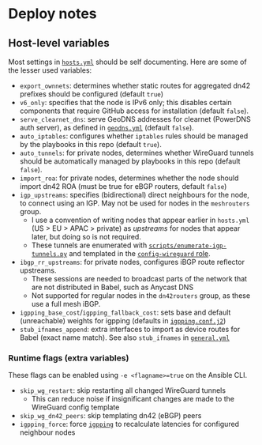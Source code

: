 # Deploy notes

## Host-level variables

Most settings in [`hosts.yml`](hosts.yml) should be self documenting. Here are some of the lesser used variables:

- `export_ownnets`: determines whether static routes for aggregated dn42 prefixes should be configured (default `true`)
- `v6_only`: specifies that the node is IPv6 only; this disables certain components that require GitHub access for installation (default `false`).
- `serve_clearnet_dns`: serve GeoDNS addresses for clearnet (PowerDNS auth server), as defined in [`geodns.yml`](geodns.yml) (default `false`).
- `auto_iptables`: configures whether `iptables` rules should be managed by the playbooks in this repo (default `true`).
- `auto_tunnels`: for private nodes, determines whether WireGuard tunnels should be automatically managed by playbooks in this repo (default `false`).
- `import_roa`: for private nodes, determines whether the node should import dn42 ROA (must be true for eBGP routers, default `false`)
- `igp_upstreams`: specifies (bidirectional) direct neighbours for the node, to connect using an IGP. May not be used for nodes in the `meshrouters` group.
  - I use a convention of writing nodes that appear earlier in `hosts.yml` (US > EU > APAC > private) as *upstreams* for nodes that appear later, but doing so is not required.
  - These tunnels are enumerated with [`scripts/enumerate-igp-tunnels.py`](scripts/enumerate-igp-tunnels.py) and templated in the [`config-wireguard` role](roles/config-wireguard/tasks).
- `ibgp_rr_upstreams`: for private nodes, configures iBGP route reflector upstreams.
    - These sessions are needed to broadcast parts of the network that are not distributed in Babel, such as Anycast DNS
    - Not supported for regular nodes in the `dn42routers` group, as these use a full mesh iBGP.
- `igpping_base_cost`/`igpping_fallback_cost`: sets base and default (unreachable) weights for igpping (defaults in [`igpping.conf.j2`](scripts/igpping/))
- `stub_ifnames_append`: extra interfaces to import as device routes for Babel (exact name match). See also `stub_ifnames` in [`general.yml`](global-config/general.yml)

### Runtime flags (extra variables)

These flags can be enabled using `-e <flagname>=true` on the Ansible CLI.

- `skip_wg_restart`: skip restarting all changed WireGuard tunnels
   - This can reduce noise if insignificant changes are made to the WireGuard config template
- `skip_wg_dn42_peers`: skip templating dn42 (eBGP) peers
- `igpping_force`: force [`igpping`](scripts/igpping/) to recalculate latencies for configured neighbour nodes
